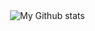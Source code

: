

<p>&nbsp;<img align="center" src="https://github-readme-stats.vercel.app/api?username=MrAdityaAlok&show_icons=true&include_all_commits=true&count_private=true&theme=prussian" alt="My Github stats" /></p>
